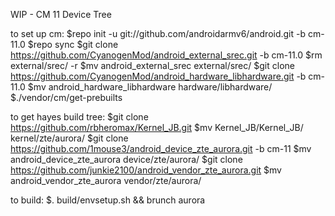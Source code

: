 WIP - CM 11 Device Tree

to set up cm:
$repo init -u git://github.com/androidarmv6/android.git -b cm-11.0
$repo sync
$git clone https://github.com/CyanogenMod/android_external_srec.git -b cm-11.0
$rm external/srec/ -r
$mv android_external_srec external/srec/
$git clone https://github.com/CyanogenMod/android_hardware_libhardware.git -b cm-11.0
$mv android_hardware_libhardware hardware/libhardware/
$./vendor/cm/get-prebuilts

to get hayes build tree:
$git clone https://github.com/rbheromax/Kernel_JB.git
$mv Kernel_JB/Kernel_JB/ kernel/zte/aurora/
$git clone https://github.com/1mouse3/android_device_zte_aurora.git -b cm-11
$mv android_device_zte_aurora device/zte/aurora/
$git clone https://github.com/junkie2100/android_vendor_zte_aurora.git
$mv android_vendor_zte_aurora vendor/zte/aurora/

to build:
$. build/envsetup.sh && brunch aurora
